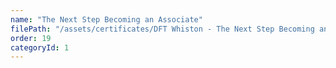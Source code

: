 ```yaml
---
name: "The Next Step Becoming an Associate"
filePath: "/assets/certificates/DFT Whiston - The Next Step Becoming an Associate.pdf"
order: 19
categoryId: 1
---
```

